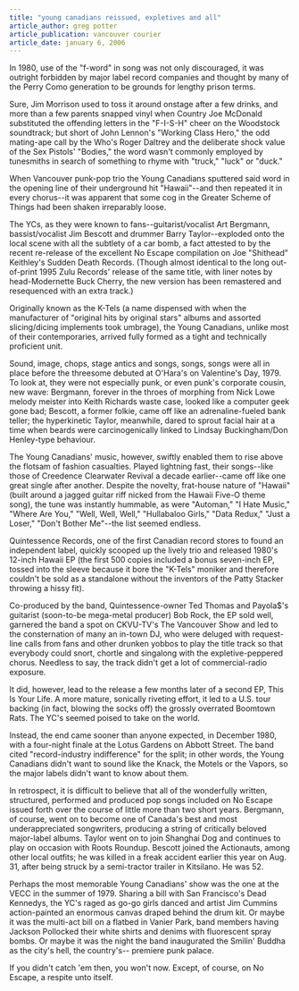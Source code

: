 ```yaml
---
title: "young canadians reissued, expletives and all"
article_author: greg potter
article_publication: vancouver courier
article_date: january 6, 2006
---
```

In 1980, use of the "f-word" in song was not only discouraged, it was outright forbidden by major label record companies and thought by many of the Perry Como generation to be grounds for lengthy prison terms.  
  
Sure, Jim Morrison used to toss it around onstage after a few drinks, and more than a few parents snapped vinyl when Country Joe McDonald substituted the offending letters in the "F-I-S-H" cheer on the Woodstock soundtrack; but short of John Lennon's "Working Class Hero," the odd mating-ape call by the Who's Roger Daltrey and the deliberate shock value of the Sex Pistols' "Bodies," the word wasn't commonly employed by tunesmiths in search of something to rhyme with "truck," "luck" or "duck."  
  
When Vancouver punk-pop trio the Young Canadians sputtered said word in the opening line of their underground hit "Hawaii"--and then repeated it in every chorus--it was apparent that some cog in the Greater Scheme of Things had been shaken irreparably loose.  
  
The YCs, as they were known to fans--guitarist/vocalist Art Bergmann, bassist/vocalist Jim Bescott and drummer Barry Taylor--exploded onto the local scene with all the subtlety of a car bomb, a fact attested to by the recent re-release of the excellent No Escape compilation on Joe "Shithead" Keithley's Sudden Death Records. (Though almost identical to the long out-of-print 1995 Zulu Records' release of the same title, with liner notes by head-Modernette Buck Cherry, the new version has been remastered and resequenced with an extra track.)  
  
Originally known as the K-Tels (a name dispensed with when the manufacturer of "original hits by original stars" albums and assorted slicing/dicing implements took umbrage), the Young Canadians, unlike most of their contemporaries, arrived fully formed as a tight and technically proficient unit.  
  
Sound, image, chops, stage antics and songs, songs, songs were all in place before the threesome debuted at O'Hara's on Valentine's Day, 1979. To look at, they were not especially punk, or even punk's corporate cousin, new wave: Bergmann, forever in the throes of morphing from Nick Lowe melody meister into Keith Richards waste case, looked like a computer geek gone bad; Bescott, a former folkie, came off like an adrenaline-fueled bank teller; the hyperkinetic Taylor, meanwhile, dared to sprout facial hair at a time when beards were carcinogenically linked to Lindsay Buckingham/Don Henley-type behaviour.  
  
The Young Canadians' music, however, swiftly enabled them to rise above the flotsam of fashion casualties. Played lightning fast, their songs--like those of Creedence Clearwater Revival a decade earlier--came off like one great single after another. Despite the novelty, frat-house nature of "Hawaii" (built around a jagged guitar riff nicked from the Hawaii Five-O theme song), the tune was instantly hummable, as were "Automan," "I Hate Music," "Where Are You," "Well, Well, Well," "Hullabaloo Girls," "Data Redux," "Just a Loser," "Don't Bother Me"--the list seemed endless.  
  
Quintessence Records, one of the first Canadian record stores to found an independent label, quickly scooped up the lively trio and released 1980's 12-inch Hawaii EP (the first 500 copies included a bonus seven-inch EP, tossed into the sleeve because it bore the "K-Tels" moniker and therefore couldn't be sold as a standalone without the inventors of the Patty Stacker throwing a hissy fit).  
  
Co-produced by the band, Quintessence-owner Ted Thomas and Payola$'s guitarist (soon-to-be mega-metal producer) Bob Rock, the EP sold well, garnered the band a spot on CKVU-TV's The Vancouver Show and led to the consternation of many an in-town DJ, who were deluged with request-line calls from fans and other drunken yobbos to play the title track so that everybody could snort, chortle and singalong with the expletive-peppered chorus. Needless to say, the track didn't get a lot of commercial-radio exposure.  
  
It did, however, lead to the release a few months later of a second EP, This Is Your Life. A more mature, sonically riveting effort, it led to a U.S. tour backing (in fact, blowing the socks off) the grossly overrated Boomtown Rats. The YC's seemed poised to take on the world.  
  
Instead, the end came sooner than anyone expected, in December 1980, with a four-night finale at the Lotus Gardens on Abbott Street. The band cited "record-industry indifference" for the split; in other words, the Young Canadians didn't want to sound like the Knack, the Motels or the Vapors, so the major labels didn't want to know about them.  
  
In retrospect, it is difficult to believe that all of the wonderfully written, structured, performed and produced pop songs included on No Escape issued forth over the course of little more than two short years. Bergmann, of course, went on to become one of Canada's best and most underappreciated songwriters, producing a string of critically beloved major-label albums. Taylor went on to join Shanghai Dog and continues to play on occasion with Roots Roundup. Bescott joined the Actionauts, among other local outfits; he was killed in a freak accident earlier this year on Aug. 31, after being struck by a semi-tractor trailer in Kitsilano. He was 52.  
  
Perhaps the most memorable Young Canadians' show was the one at the VECC in the summer of 1979. Sharing a bill with San Francisco's Dead Kennedys, the YC's raged as go-go girls danced and artist Jim Cummins action-painted an enormous canvas draped behind the drum kit. Or maybe it was the multi-act bill on a flatbed in Vanier Park, band members having Jackson Pollocked their white shirts and denims with fluorescent spray bombs. Or maybe it was the night the band inaugurated the Smilin' Buddha as the city's hell, the country's-- premiere punk palace.  
  
If you didn't catch 'em then, you won't now. Except, of course, on No Escape, a respite unto itself.  
